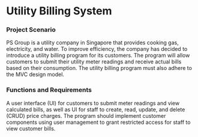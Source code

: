 # Utility Billing System

### Project Scenario

PS Group is a utility company in Singapore that provides cooking gas, electricity, and water. To improve efficiency, the company has decided to introduce a utility billing program for its customers. The program will allow customers to submit their utility meter readings and receive actual bills based on their consumption. The utility billing program must also adhere to the MVC design model.

### Functions and Requirements

A user interface (UI) for customers to submit meter readings and view calculated bills, as well as UI for staff to create, read, update, and delete (CRUD) price charges. The program should implement customer components using user management to grant restricted access for staff to view customer bills.
